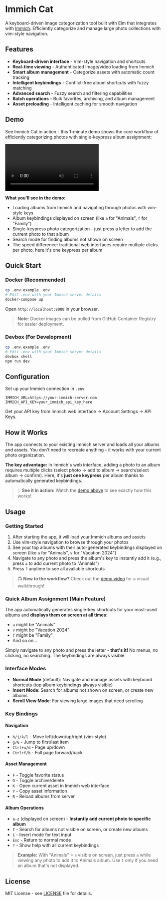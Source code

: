 # Immich Cat

A keyboard-driven image categorization tool built with Elm that integrates with [Immich](https://immich.app/). Efficiently categorize and manage large photo collections with vim-style navigation.

## Features

- **Keyboard-driven interface** - Vim-style navigation and shortcuts
- **Real-time viewing** - Authenticated image/video loading from Immich
- **Smart album management** - Categorize assets with automatic count tracking
- **Intelligent keybindings** - Conflict-free album shortcuts with fuzzy matching
- **Advanced search** - Fuzzy search and filtering capabilities
- **Batch operations** - Bulk favorites, archiving, and album management
- **Asset preloading** - Intelligent caching for smooth navigation

## Demo

See Immich Cat in action - this 1-minute demo shows the core workflow of efficiently categorizing photos with single-keypress album assignment:

![Demo Video](assets/demo.mp4)

**What you'll see in the demo:**

- Loading albums from Immich and navigating through photos with vim-style keys
- Album keybindings displayed on screen (like `a` for "Animals", `f` for "Family")
- Single-keypress photo categorization - just press a letter to add the current photo to that album
- Search mode for finding albums not shown on screen
- The speed difference: traditional web interfaces require multiple clicks per photo, here it's one keypress per album

## Quick Start

### Docker (Recommended)

```bash
cp .env.example .env
# Edit .env with your Immich server details
docker-compose up
```

Open `http://localhost:8000` in your browser.

> **Note**: Docker images can be pulled from GitHub Container Registry for easier deployment.

### Devbox (For Development)

```bash
cp .env.example .env
# Edit .env with your Immich server details
devbox shell
npm run dev
```

## Configuration

Set up your Immich connection in `.env`:

```env
IMMICH_URL=https://your-immich-server.com
IMMICH_API_KEY=your_immich_api_key_here
```

Get your API key from Immich web interface → Account Settings → API Keys.

## How it Works

The app connects to your existing Immich server and loads all your albums and assets. You don't need to recreate anything - it works with your current photo organization.

**The key advantage:** In Immich's web interface, adding a photo to an album requires multiple clicks (select photo → add to album → search/select album → confirm). Here, it's **just one keypress** per album thanks to automatically generated keybindings.

> 💡 **See it in action:** Watch the [demo above](#demo) to see exactly how this works!

## Usage

### Getting Started

1. After starting the app, it will load your Immich albums and assets
2. Use vim-style navigation to browse through your photos
3. See your top albums with their auto-generated keybindings displayed on screen (like `a` for "Animals", `v` for "Vacation 2024")
4. Navigate to any photo and press the album's key to instantly add it (e.g., press `a` to add current photo to "Animals")
5. Press `?` anytime to see all available shortcuts

> 📺 **New to the workflow?** Check out the [demo video](#demo) for a visual walkthrough!

### Quick Album Assignment (Main Feature)

The app automatically generates single-key shortcuts for your most-used albums and **displays them on screen at all times**:

- `a` might be "Animals"
- `v` might be "Vacation 2024"
- `f` might be "Family"
- And so on...

Simply navigate to any photo and press the letter - **that's it!** No menus, no clicking, no searching. The keybindings are always visible.

### Interface Modes

- **Normal Mode** (default): Navigate and manage assets with keyboard shortcuts (top album keybindings always visible)
- **Insert Mode**: Search for albums not shown on screen, or create new albums
- **Scroll View Mode**: For viewing large images that need scrolling

### Key Bindings

#### Navigation

- `h/j/k/l` - Move left/down/up/right (vim-style)
- `g/G` - Jump to first/last item
- `Ctrl+u/d` - Page up/down
- `Ctrl+f/b` - Full page forward/back

#### Asset Management

- `F` - Toggle favorite status
- `D` - Toggle archive/delete
- `K` - Open current asset in Immich web interface
- `Y` - Copy asset information
- `R` - Reload albums from server

#### Album Operations

- `a-z` (displayed on screen) - **Instantly add current photo to specific album**
- `I` - Search for albums not visible on screen, or create new albums
- `i` - Insert mode for text input
- `Esc` - Return to normal mode
- `?` - Show help with all current keybindings

> **Example:** With "Animals" = `a` visible on screen, just press `a` while viewing any photo to add it to Animals album. Use `I` only if you need an album that's not displayed.

## License

MIT License - see [LICENSE](LICENSE) file for details.
